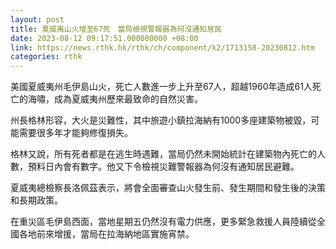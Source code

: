 ```yaml
---
layout: post
title: 夏威夷山火增至67死　當局檢視警報器為何沒通知居民
date: 2023-08-12 09:17:51.000000000 +08:00
link: https://news.rthk.hk/rthk/ch/component/k2/1713158-20230812.htm
categories: rthk
---
```


美國夏威夷州毛伊島山火，死亡人數進一步上升至67人，超越1960年造成61人死亡的海嘯，成為夏威夷州歷來最致命的自然災害。

州長格林形容，大火是災難性，其中旅遊小鎮拉海納有1000多座建築物被毀，可能需要很多年才能夠修復損失。

格林又說，所有死者都是在逃生時遇難，當局仍然未開始統計在建築物內死亡的人數，預料日內會有數字。他又下令檢視災難警報器為何沒有通知居民避難。 

夏威夷總檢察長洛佩茲表示，將會全面審查山火發生前、發生期間和發生後的決策和長期政策。

在重災區毛伊島西面，當地星期五仍然沒有電力供應，更多緊急救援人員陸續從全國各地前來增援，當局在拉海納地區實施宵禁。
